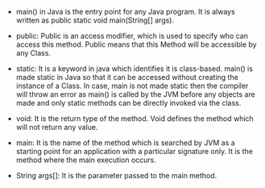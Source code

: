 - main() in Java is the entry point for any Java program. It is always
  written as public static void main(String\[\] args).

- public: Public is an access modifier, which is used to specify who
  can access this method. Public means that this Method will be
  accessible by any Class.

- static: It is a keyword in java which identifies it is class-based.
  main() is made static in Java so that it can be accessed without
  creating the instance of a Class. In case, main is not made static
  then the compiler will throw an error as main() is called by the JVM
  before any objects are made and only static methods can be directly
  invoked via the class.

- void: It is the return type of the method. Void defines the method
  which will not return any value.

- main: It is the name of the method which is searched by JVM as a
  starting point for an application with a particular signature only.
  It is the method where the main execution occurs.

- String args\[\]: It is the parameter passed to the main method.